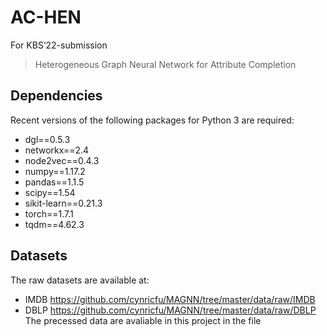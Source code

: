 # AC-HEN
For KBS‘22-submission
> Heterogeneous Graph Neural Network for Attribute Completion

## Dependencies
Recent versions of the following packages for Python 3 are required:
* dgl==0.5.3
* networkx==2.4
* node2vec==0.4.3
* numpy==1.17.2
* pandas==1.1.5
* scipy==1.54
* sikit-learn==0.21.3
* torch==1.7.1
* tqdm==4.62.3


## Datasets
The raw datasets are available at:
* IMDB https://github.com/cynricfu/MAGNN/tree/master/data/raw/IMDB
* DBLP https://github.com/cynricfu/MAGNN/tree/master/data/raw/DBLP
The precessed data are avaliable in this project in the file 

